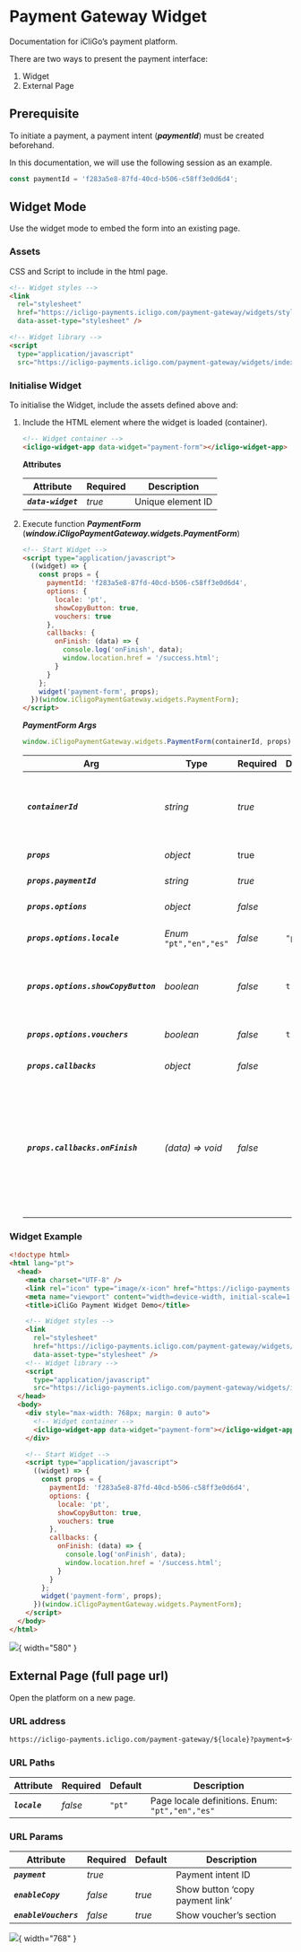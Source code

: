 # **Payment Gateway Widget**

Documentation for iCliGo’s payment platform.

There are two ways to present the payment interface:

1. Widget
2. External Page

## **Prerequisite**

To initiate a payment, a payment intent (***paymentId***) must be created beforehand.

In this documentation, we will use the following session as an example.

```jsx
const paymentId = 'f283a5e8-87fd-40cd-b506-c58ff3e0d6d4';
```

## **Widget Mode**

Use the widget mode to embed the form into an existing page.

### **Assets**

CSS and Script to include in the html page.

```html
<!-- Widget styles -->
<link
  rel="stylesheet"
  href="https://icligo-payments.icligo.com/payment-gateway/widgets/styles/style.css"
  data-asset-type="stylesheet" />

<!-- Widget library -->
<script
  type="application/javascript"
  src="https://icligo-payments.icligo.com/payment-gateway/widgets/index.umd.js"></script>
```

### **Initialise Widget**

To initialise the Widget, include the assets defined above and:

1. Include the HTML element where the widget is loaded (container).

    ```html
    <!-- Widget container -->
    <icligo-widget-app data-widget="payment-form"></icligo-widget-app>
    ```

    **Attributes**

    | Attribute           | Required | Description       |
    |---------------------|----------|-------------------|
    | ***`data-widget`*** | *true*   | Unique element ID |

2. Execute function ***PaymentForm*** (***window.iCligoPaymentGateway.widgets.PaymentForm***)

    ```html
    <!-- Start Widget -->
    <script type="application/javascript">
      ((widget) => {
        const props = {
          paymentId: 'f283a5e8-87fd-40cd-b506-c58ff3e0d6d4',
          options: {
            locale: 'pt',
            showCopyButton: true,
            vouchers: true
          },
          callbacks: {
            onFinish: (data) => {
              console.log('onFinish', data);
              window.location.href = '/success.html';
            }
          }
        };
        widget('payment-form', props);
      })(window.iCligoPaymentGateway.widgets.PaymentForm);
    </script>
    ```

    ***PaymentForm Args***
   
    ```javascript
    window.iCligoPaymentGateway.widgets.PaymentForm(containerId, props)
    ```
   
    | Arg                                  | Type                          | Required | Default | Description                                                                                              |
    |--------------------------------------|-------------------------------|----------|---------|----------------------------------------------------------------------------------------------------------|
    | ***`containerId`***                  | *string*                      | *true*   |         | ID defined on HTML element attribute (`data-widget`)                                                     |
    | ***`props`***                        | *object*                      | true     |         | Widget Props                                                                                             |
    | ***`props.paymentId`***              | *string*                      | *true*   |         | Payment intent ID                                                                                        |
    | ***`props.options`***                | *object*                      | *false*  |         | Widget options                                                                                           |
    | ***`props.options.locale`***         | *Enum* <br/> `"pt","en","es"` | *false*  | `"pt"`  | Widget locale definitions                                                                                |
    | ***`props.options.showCopyButton`*** | *boolean*                     | *false*  | `true`  | Show button ‘copy payment link’                                                                          |
    | ***`props.options.vouchers`***       | *boolean*                     | *false*  | `true`  | Show voucher’s section                                                                                   |
    | ***`props.callbacks`***              | *object*                      | *false*  |         | Widget Callbacks                                                                                         |
    | ***`props.callbacks.onFinish`***     | *(data) => void*              | *false*  |         | Function invoked after successful payment message (OK Button).<br/>Can be used to redirect to a new URL. |

### **Widget Example**

```html
<!doctype html>
<html lang="pt">
  <head>
    <meta charset="UTF-8" />
    <link rel="icon" type="image/x-icon" href="https://icligo-payments.icligo.com/payment-gateway/favicon.ico" />
    <meta name="viewport" content="width=device-width, initial-scale=1.0" />
    <title>iCliGo Payment Widget Demo</title>

    <!-- Widget styles -->
    <link
      rel="stylesheet"
      href="https://icligo-payments.icligo.com/payment-gateway/widgets/styles/style.css"
      data-asset-type="stylesheet" />
    <!-- Widget library -->
    <script
      type="application/javascript"
      src="https://icligo-payments.icligo.com/payment-gateway/widgets/index.umd.js"></script>
  </head>
  <body>
    <div style="max-width: 768px; margin: 0 auto">
      <!-- Widget container -->
      <icligo-widget-app data-widget="payment-form"></icligo-widget-app>
    </div>

    <!-- Start Widget -->
    <script type="application/javascript">
      ((widget) => {
        const props = {
          paymentId: 'f283a5e8-87fd-40cd-b506-c58ff3e0d6d4',
          options: {
            locale: 'pt',
            showCopyButton: true,
            vouchers: true
          },
          callbacks: {
            onFinish: (data) => {
              console.log('onFinish', data);
              window.location.href = '/success.html';
            }
          }
        };
        widget('payment-form', props);
      })(window.iCligoPaymentGateway.widgets.PaymentForm);
    </script>
  </body>
</html>
```

![](assets/widget.png){ width="580" }

## **External Page (full page url)**

Open the platform on a new page.

### **URL address**

```html
https://icligo-payments.icligo.com/payment-gateway/${locale}?payment=${paymentId}&enableCopy=true&enableVouchers=true
```

### **URL Paths**

| Attribute      | Required | Default | Description                                     |
|----------------|----------|---------|-------------------------------------------------|
| ***`locale`*** | *false*  | `"pt"`  | Page locale definitions. Enum: `"pt","en","es"` |

### **URL Params**

| Attribute              | Required | Default | Description                     |
|------------------------|----------|---------|---------------------------------|
| ***`payment`***        | *true*   |         | Payment intent ID               |
| ***`enableCopy`***     | *false*  | *true*  | Show button ‘copy payment link’ |
| ***`enableVouchers`*** | *false*  | *true*  | Show voucher’s section          |

![](assets/page.png){ width="768" }

